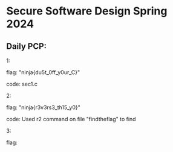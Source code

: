 # Secure Software Design Spring 2024

## Daily PCP:
 1: 
   
   flag: "ninja{du5t_0ff_y0ur_C}"
   
   code: sec1.c

 
 2: 
   
   flag: "ninja{r3v3rs3_th15_y0}"
  
   code: Used r2 command on file "findtheflag" to find
 
 
 3:
  
   flag:
